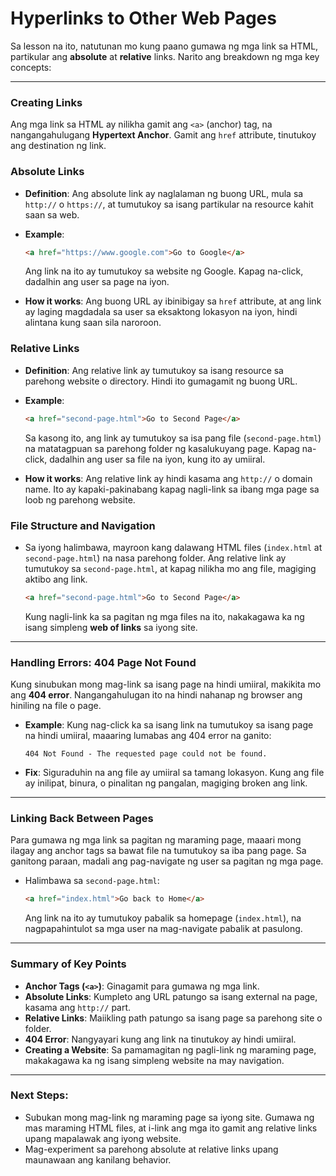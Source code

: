 # **Hyperlinks to Other Web Pages**

Sa lesson na ito, natutunan mo kung paano gumawa ng mga link sa HTML, partikular ang **absolute** at **relative** links. Narito ang breakdown ng mga key concepts:

---

### **Creating Links**
Ang mga link sa HTML ay nilikha gamit ang `<a>` (anchor) tag, na nangangahulugang **Hypertext Anchor**. Gamit ang `href` attribute, tinutukoy ang destination ng link.

### **Absolute Links**
- **Definition**: Ang absolute link ay naglalaman ng buong URL, mula sa `http://` o `https://`, at tumutukoy sa isang partikular na resource kahit saan sa web.
- **Example**:
  ```html
  <a href="https://www.google.com">Go to Google</a>
  ```
  Ang link na ito ay tumutukoy sa website ng Google. Kapag na-click, dadalhin ang user sa page na iyon.

- **How it works**: Ang buong URL ay ibinibigay sa `href` attribute, at ang link ay laging magdadala sa user sa eksaktong lokasyon na iyon, hindi alintana kung saan sila naroroon.

### **Relative Links**
- **Definition**: Ang relative link ay tumutukoy sa isang resource sa parehong website o directory. Hindi ito gumagamit ng buong URL.
- **Example**:
  ```html
  <a href="second-page.html">Go to Second Page</a>
  ```
  Sa kasong ito, ang link ay tumutukoy sa isa pang file (`second-page.html`) na matatagpuan sa parehong folder ng kasalukuyang page. Kapag na-click, dadalhin ang user sa file na iyon, kung ito ay umiiral.

- **How it works**: Ang relative link ay hindi kasama ang `http://` o domain name. Ito ay kapaki-pakinabang kapag nagli-link sa ibang mga page sa loob ng parehong website.

### **File Structure and Navigation**
- Sa iyong halimbawa, mayroon kang dalawang HTML files (`index.html` at `second-page.html`) na nasa parehong folder. Ang relative link ay tumutukoy sa `second-page.html`, at kapag nilikha mo ang file, magiging aktibo ang link.

  ```html
  <a href="second-page.html">Go to Second Page</a>
  ```

  Kung nagli-link ka sa pagitan ng mga files na ito, nakakagawa ka ng isang simpleng **web of links** sa iyong site.

---

### **Handling Errors: 404 Page Not Found**
Kung sinubukan mong mag-link sa isang page na hindi umiiral, makikita mo ang **404 error**. Nangangahulugan ito na hindi nahanap ng browser ang hiniling na file o page.

- **Example**: Kung nag-click ka sa isang link na tumutukoy sa isang page na hindi umiiral, maaaring lumabas ang 404 error na ganito:

  ```
  404 Not Found - The requested page could not be found.
  ```

- **Fix**: Siguraduhin na ang file ay umiiral sa tamang lokasyon. Kung ang file ay inilipat, binura, o pinalitan ng pangalan, magiging broken ang link.

---

### **Linking Back Between Pages**
Para gumawa ng mga link sa pagitan ng maraming page, maaari mong ilagay ang anchor tags sa bawat file na tumutukoy sa iba pang page. Sa ganitong paraan, madali ang pag-navigate ng user sa pagitan ng mga page.

- Halimbawa sa `second-page.html`:
  ```html
  <a href="index.html">Go back to Home</a>
  ```
  Ang link na ito ay tumutukoy pabalik sa homepage (`index.html`), na nagpapahintulot sa mga user na mag-navigate pabalik at pasulong.

---

### **Summary of Key Points**
- **Anchor Tags (`<a>`)**: Ginagamit para gumawa ng mga link.
- **Absolute Links**: Kumpleto ang URL patungo sa isang external na page, kasama ang `http://` part.
- **Relative Links**: Maiikling path patungo sa isang page sa parehong site o folder.
- **404 Error**: Nangyayari kung ang link na tinutukoy ay hindi umiiral.
- **Creating a Website**: Sa pamamagitan ng pagli-link ng maraming page, makakagawa ka ng isang simpleng website na may navigation.

---

### **Next Steps:**
- Subukan mong mag-link ng maraming page sa iyong site. Gumawa ng mas maraming HTML files, at i-link ang mga ito gamit ang relative links upang mapalawak ang iyong website.
- Mag-experiment sa parehong absolute at relative links upang maunawaan ang kanilang behavior.